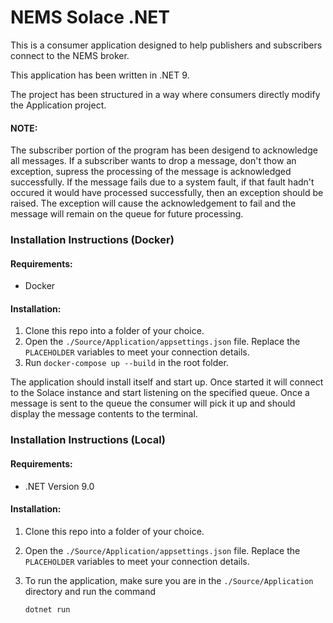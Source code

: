# NEMS Solace .NET

This is a consumer application designed to help publishers and subscribers connect to the NEMS broker.

This application has been written in .NET 9.

The project has been structured in a way where consumers directly modify the Application project.

#### NOTE:

The subscriber portion of the program has been desigend to acknowledge all messages. If a subscriber wants to drop a message, don't thow an exception, supress the processing of the message is acknowledged successfully. If the message fails due to a system fault, if that fault hadn't occured it would have processed successfully, then an exception should be raised. The exception will cause the acknowledgement to fail and the message will remain on the queue for future processing.

### Installation Instructions (Docker)

#### Requirements:

- Docker

#### Installation:

1. Clone this repo into a folder of your choice.
2. Open the `./Source/Application/appsettings.json` file. Replace the `PLACEHOLDER` variables to meet your connection details.
3. Run `docker-compose up --build` in the root folder.

The application should install itself and start up. Once started it will connect to the Solace instance and start listening on the specified queue. Once a message is sent to the queue the consumer will pick it up and should display the message contents to the terminal.

### Installation Instructions (Local)

#### Requirements:

- .NET Version 9.0
#### Installation:

1.  Clone this repo into a folder of your choice.
2.  Open the `./Source/Application/appsettings.json` file. Replace the `PLACEHOLDER` variables to meet your connection details.
3.  To run the application, make sure you are in the `./Source/Application` directory and run the command

    `dotnet run`

